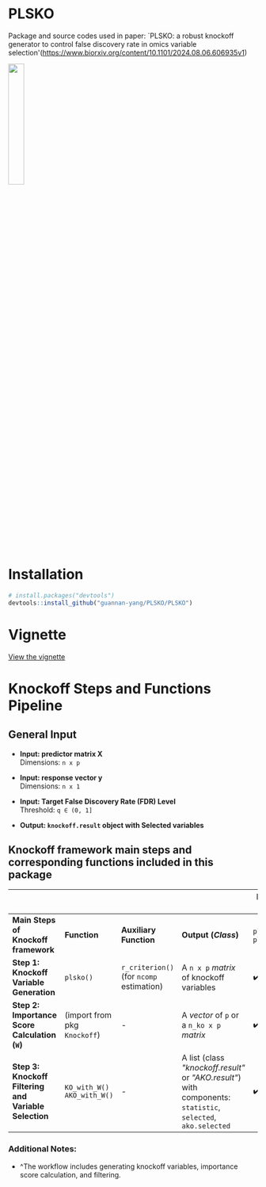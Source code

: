 
# PLSKO
Package and source codes used in paper: `PLSKO: a robust knockoff generator to control false discovery rate in omics variable selection'(https://www.biorxiv.org/content/10.1101/2024.08.06.606935v1)

<img src="https://github.com/guannan-yang/PLSKO/blob/main/docs/plsko.png" width=25% height=25%>

# Installation
```r
# install.packages("devtools")
devtools::install_github("guannan-yang/PLSKO/PLSKO")
```

# Vignette 
[View the vignette](https://guannan-yang.github.io/PLSKO/PLSKO.html)

# Knockoff Steps and Functions Pipeline

## General Input
- **Input: predictor matrix X**  
  Dimensions: `n x p`
  
- **Input: response vector y**  
  Dimensions: `n x 1`
  
- **Input: Target False Discovery Rate (FDR) Level**  
  Threshold: `q ∈ (0, 1]`

- **Output: `knockoff.result` object with Selected variables**


## Knockoff framework main steps and corresponding functions included in this package

|                                                |                                  |                                              |                                                                                                     | **Pipeline Funs Provided^**  |                                    |
|------------------------------------------------|----------------------------------|----------------------------------------------|-----------------------------------------------------------------------------------------------------|------------------------------|------------------------------------|
| **Main Steps of Knockoff framework**           | **Function**                     | **Auxiliary Function**                       | **Output (_Class_)**                                                                                | `plsko_filter()`, `plsAKO()` | `ko_filter()`, `AKO_with_KO()`     |
| **Step 1: Knockoff Variable Generation**       | `plsko()`                        | `r_criterion()` <br>(for `ncomp` estimation) | A `n x p` _matrix_ of knockoff variables                                                            | :heavy_check_mark:           | (Bring your own <br>knockoff vars) |
| **Step 2: Importance Score Calculation (`W`)** | (import from pkg `Knockoff`)     | -                                            | A _vector_ of `p` or a `n_ko x p` _matrix_                                                        | :heavy_check_mark:           | :heavy_check_mark:                 |
| **Step 3: Knockoff Filtering and Variable Selection**                 | `KO_with_W()` <br>`AKO_with_W()` | -                                             | A list (class _"knockoff.result"_ or _"AKO.result"_) with components: <br> `statistic`, `selected`, `ako.selected` | :heavy_check_mark:           | :heavy_check_mark:                 |

### Additional Notes:
- ^The workflow includes generating knockoff variables, importance score calculation, and filtering.


